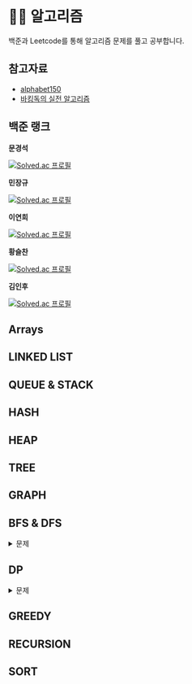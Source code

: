 # 🧙‍♀️ 알고리즘

백준과 Leetcode를 통해 알고리즘 문제를 풀고 공부합니다.

## 참고자료 
  - [alphabet150](https://alphabet150.com/)
  - [바킹독의 실전 알고리즘](https://github.com/encrypted-def/basic-algo-lecture/blob/master/workbook.md)

## 백준 랭크

**문경석**

[![Solved.ac
프로필](http://mazassumnida.wtf/api/v2/generate_badge?boj=mks0705)](https://solved.ac/mks0705)

**민장규**

[![Solved.ac
프로필](http://mazassumnida.wtf/api/v2/generate_badge?boj=alswkdrb1)](https://solved.ac/alswkdrb1)

**이연희**

[![Solved.ac
프로필](http://mazassumnida.wtf/api/v2/generate_badge?boj=lyh951212)](https://solved.ac/lyh951212)

**황슬찬**

[![Solved.ac
프로필](http://mazassumnida.wtf/api/v2/generate_badge?boj=seulchan)](https://solved.ac/seulchan)

**김인후**

[![Solved.ac
프로필](http://mazassumnida.wtf/api/v2/generate_badge?boj=itstimi)](https://solved.ac/itstimi)

## Arrays

## LINKED LIST

## QUEUE & STACK

## HASH

## HEAP

## TREE

## GRAPH

## BFS & DFS

<details>
<summary> 문제 </summary>

- [유기농 배추](https://www.acmicpc.net/problem/1012)
  - [슬찬](bfs_dfs/baekjoon_1012/chan_1012.py)
  - [장규](bfs_dfs/baekjoon_1012/min_1012.cpp)
  - [연희](bfs_dfs/baekjoon_1012/yeonhee_1012.py)
  - [경석](bfs_dfs/baekjoon_1012/moon_1012.java)

- [Find All Possible Recipes from Given Supplies](https://leetcode.com/problems/find-all-possible-recipes-from-given-supplies/)
  - [슬찬](bfs_dfs/leet_2115/chan_2115.py)
  - [장규](bfs_dfs/leet_2115/min_2115.cpp)
  - [연희](bfs_dfs/leet_2115/yeonhee_2115.py)
  - [경석](bfs_dfs/leet_2115/moon_2115.java)

- [불!](https://www.acmicpc.net/problem/4179)
  - [슬찬](bfs_dfs/baekjoon_4179/chan_4179.py)
  - [장규]()
  - [연희]()
  - [경석]()

- [Most Stones Removed with Same Row or Column](https://leetcode.com/problems/most-stones-removed-with-same-row-or-column/)
  - [슬찬](bfs_dfs/leet_947/chan_947.py)
  - [장규]()
  - [연희]()
  - [경석]()

- [미로 탐색](https://www.acmicpc.net/problem/2178)
  - [슬찬](bfs_dfs/baekjoon_2178/chan_2178.py)
  - [장규]()
  - [연희]()
  - [경석]()

- [그림](https://www.acmicpc.net/problem/1926)
  - [슬찬](bfs_dfs/baekjoon_1926/chan_1926.py)
  - [장규]()
  - [연희]()
  - [경석]()
</details>

## DP

<details>
<summary> 문제 </summary>

- [피보나치 함수](https://www.acmicpc.net/problem/1003)
  - [슬찬](dp/baekjoon_1003/chan_1003.java)
  - [장규]()
  - [연희]()
  - [경석]()

- [정수 삼각형](https://www.acmicpc.net/problem/1932)
  - [슬찬](dp/baekjoon_1932/chan_1932.java)
  - [장규]()
  - [연희]()
  - [경석]()

- [가장 긴 증가하는 부분 수열](https://www.acmicpc.net/problem/11053)
  - [슬찬](dp/baekjoon_11053/chan_11053.java)
  - [장규]()
  - [연희]()
  - [경석]()

- [가장 긴 증가하는 부분 수열 4](https://www.acmicpc.net/problem/14002)
  - [슬찬](dp/baekjoon_14002/chan_14002.java)
  - [장규]()
  - [연희]()
  - [경석]()


</details>

## GREEDY

## RECURSION

## SORT

